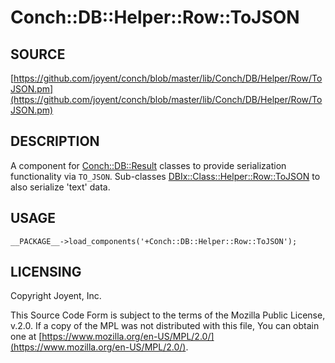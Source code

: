 # Conch::DB::Helper::Row::ToJSON

## SOURCE

[https://github.com/joyent/conch/blob/master/lib/Conch/DB/Helper/Row/ToJSON.pm](https://github.com/joyent/conch/blob/master/lib/Conch/DB/Helper/Row/ToJSON.pm)

## DESCRIPTION

A component for [Conch::DB::Result](../modules/Conch%3A%3ADB%3A%3AResult) classes to provide serialization functionality via `TO_JSON`.
Sub-classes [DBIx::Class::Helper::Row::ToJSON](https://metacpan.org/pod/DBIx%3A%3AClass%3A%3AHelper%3A%3ARow%3A%3AToJSON) to also serialize 'text' data.

## USAGE

```
__PACKAGE__->load_components('+Conch::DB::Helper::Row::ToJSON');
```

## LICENSING

Copyright Joyent, Inc.

This Source Code Form is subject to the terms of the Mozilla Public License,
v.2.0. If a copy of the MPL was not distributed with this file, You can obtain
one at [https://www.mozilla.org/en-US/MPL/2.0/](https://www.mozilla.org/en-US/MPL/2.0/).
